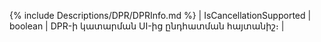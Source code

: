 {% include Descriptions/DPR/DPRInfo.md %}
| IsCancellationSupported | boolean | DPR-ի կատարման UI-ից ընդհատման հայտանիշ։ |
